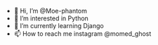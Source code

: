 - 👋 Hi, I’m @Moe-phantom
- 👀 I’m interested in Python
- 🌱 I’m currently learning Django 
- 📫 How to reach me instagram @momed_ghost

<!---
Moe-phantom/Moe-phantom is a ✨ special ✨ repository because its `README.md` (this file) appears on your GitHub profile.
You can click the Preview link to take a look at your changes.
--->
